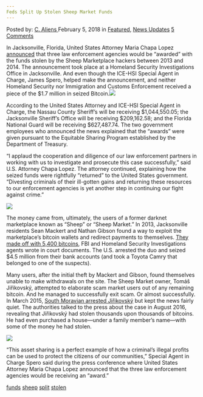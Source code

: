 ```yaml
---
Feds Split Up Stolen Sheep Market Funds
---
```

<article class="post-listing post-24682 post type-post status-publish format-standard has-post-thumbnail hentry 
 tag-funds tag-sheep tag-split tag-stolen">
<div class="post-inner">
<span>Posted by: <a href="https://www.deepdotweb.com/author/caliens/" title="">C. Aliens </a></span>
<span>February 5, 2018</span>
<span>in <a href="https://www.deepdotweb.com/category/deepdot-news/" rel="category tag">Featured</a>, <a href="https://www.deepdotweb.com/category/news-updates/" rel="category tag">News Updates</a></span>
<span><a href="https://www.deepdotweb.com/2018/02/05/feds-split-stolen-sheep-market-funds/#comments">5 Comments</a></span>


<p>In Jacksonville, Florida, United States Attorney Maria Chapa Lopez <a href="https://www.justice.gov/usao-mdfl/pr/more-17-million-forfeited-funds-presented-law-enforcement-agencies">announced</a> that three law enforcement agencies would be “awarded” with the funds stolen by the Sheep Marketplace hackers between 2013 and 2014. The announcement took place at a Homeland Security Investigations Office in Jacksonville. And even though the ICE-HSI Special Agent in Charge, James Spero, helped make the announcement, and neither Homeland Security nor Immigration and Customs Enforcement received a piece of the $1.7 million in seized Bitcoin.<img class="wp-image-24685 aligncenter" src="/imgs/2018/02/word-image-4.jpeg" srcset="/imgs/2018/02/word-image-4.jpeg 660w, /imgs/2018/02/word-image-4-300x150.jpeg 300w" sizes="(max-width: 660px) 100vw, 660px" /></p>
<p>According to the United States Attorney and ICE-HSI Special Agent in Charge, the Nassau County Sheriff’s will be receiving $1,044,550.05; the Jacksonville Sheriff’s Office will be receiving $209,162.58; and the Florida National Guard will be receiving $627,487.74. The two government employees who announced the news explained that the “awards” were given pursuant to the Equitable Sharing Program established by the Department of Treasury.</p>
<p>“I applaud the cooperation and diligence of our law enforcement partners in working with us to investigate and prosecute this case successfully,” said U.S. Attorney Chapa Lopez. The attorney continued, explaining how the seized funds were rightfully “returned” to the United States government. “Divesting criminals of their ill-gotten gains and returning these resources to our enforcement agencies is yet another step in continuing our fight against crime.”</p>
<p><img class="wp-image-24686" src="/imgs/2018/02/word-image-6.png" srcset="/imgs/2018/02/word-image-6.png 1044w, /imgs/2018/02/word-image-6-300x136.png 300w, /imgs/2018/02/word-image-6-1024x466.png 1024w, /imgs/2018/02/word-image-6-272x125.png 272w" sizes="(max-width: 1044px) 100vw, 1044px" /></p>
<p>The money came from, ultimately, the users of a former darknet marketplace known as “Sheep” or “Sheep Market.” In 2013, Jacksonville residents Sean Mackert and Nathan Gibson found a way to exploit the marketplace’s bitcoin wallets and redirect payments to themselves. <a href="https://www.deepdotweb.com/2016/05/31/2-florida-men-tied-to-the-sheep-marketplace-hack-exit-scam/">They made off with 5,400 bitcoins</a>, FBI and Homeland Security Investigations agents wrote in court documents. The U.S. arrested the duo and seized $4.5 million from their bank accounts (and took a Toyota Camry that belonged to one of the suspects).</p>
<p>Many users, after the initial theft by Mackert and Gibson, found themselves unable to make withdrawals on the site. The Sheep Market owner, Tomáš Jiřikovský, attempted to elaborate scam market users out of any remaining bitcoin. And he managed to successfully exit scam. Or almost successfully. In March 2015, <a href="https://www.deepdotweb.com/2016/08/27/update-case-owner-sheep-marketplace/">South Moravian arrested Jiřikovský</a> but kept the news fairly quiet. The authorities talked to the press about the case in August 2016, revealing that Jiřikovský had stolen thousands upon thousands of bitcoins. He had even purchased a house—under a family member’s name—with some of the money he had stolen.</p>
<p><img class="wp-image-24687" src="/imgs/2018/02/word-image-7.png" srcset="/imgs/2018/02/word-image-7.png 1162w, /imgs/2018/02/word-image-7-300x173.png 300w, /imgs/2018/02/word-image-7-1024x590.png 1024w" sizes="(max-width: 1162px) 100vw, 1162px" /></p>
<p>“This asset sharing is a perfect example of how a criminal’s illegal profits can be used to protect the citizens of our communities,” Special Agent in Charge Spero said during the press conference where United States Attorney Maria Chapa Lopez announced that the three law enforcement agencies would be receiving an “award.”</p>
</div>
 <a href="https://www.deepdotweb.com/tag/funds/" rel="tag">funds</a> <a href="https://www.deepdotweb.com/tag/sheep/" rel="tag">sheep</a> <a href="https://www.deepdotweb.com/tag/split/" rel="tag">split</a> <a href="https://www.deepdotweb.com/tag/stolen/" rel="tag">stolen</a></span> <span style="display:none" class="updated">2018-02-05<a href="https://www.deepdotweb.com/author/caliens/" title="Posts by C. Aliens" rel="author">C. Aliens</a></strong></div>
</div>
</article>

